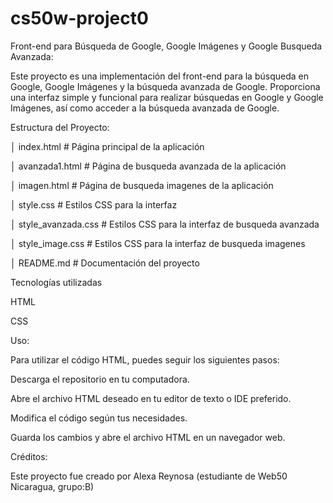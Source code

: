 # cs50w-project0

Front-end para Búsqueda de Google, Google Imágenes y Google Busqueda Avanzada:


Este proyecto es una implementación del front-end para la búsqueda en Google, Google Imágenes y la búsqueda avanzada de Google. Proporciona una interfaz simple y funcional para realizar búsquedas en Google y Google Imágenes, así como acceder a la búsqueda avanzada de Google.



Estructura del Proyecto:


│   index.html            # Página principal de la aplicación

│   avanzada1.html        # Página de busqueda avanzada de la aplicación

│   imagen.html           # Página de busqueda imagenes de la aplicación

│   style.css             # Estilos CSS para la interfaz

│   style\_avanzada.css    # Estilos CSS para la interfaz de busqueda avanzada

│   style\_image.css       # Estilos CSS para la interfaz de busqueda imagenes

│   README.md             # Documentación del proyecto



Tecnologías utilizadas

HTML

CSS



Uso:

Para utilizar el código HTML, puedes seguir los siguientes pasos:

Descarga el repositorio en tu computadora.

Abre el archivo HTML deseado en tu editor de texto o IDE preferido.

Modifica el código según tus necesidades.

Guarda los cambios y abre el archivo HTML en un navegador web.



Créditos:

Este proyecto fue creado por Alexa Reynosa (estudiante de Web50 Nicaragua, grupo:B)
